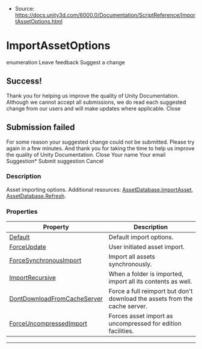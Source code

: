 * Source: https://docs.unity3d.com/6000.0/Documentation/ScriptReference/ImportAssetOptions.html

# ImportAssetOptions
enumeration
Leave feedback
Suggest a change
## Success!
Thank you for helping us improve the quality of Unity Documentation. Although we cannot accept all submissions, we do read each suggested change from our users and will make updates where applicable.
Close
## Submission failed
For some reason your suggested change could not be submitted. Please <a>try again</a> in a few minutes. And thank you for taking the time to help us improve the quality of Unity Documentation.
Close
Your name Your email Suggestion* Submit suggestion
Cancel
### Description
Asset importing options.
Additional resources: [AssetDatabase.ImportAsset](https://docs.unity3d.com/6000.0/Documentation/ScriptReference/AssetDatabase.ImportAsset.html), [AssetDatabase.Refresh](https://docs.unity3d.com/6000.0/Documentation/ScriptReference/AssetDatabase.Refresh.html).
### Properties
Property | Description  
---|---  
[Default](https://docs.unity3d.com/6000.0/Documentation/ScriptReference/ImportAssetOptions.Default.html) | Default import options.  
[ForceUpdate](https://docs.unity3d.com/6000.0/Documentation/ScriptReference/ImportAssetOptions.ForceUpdate.html) | User initiated asset import.  
[ForceSynchronousImport](https://docs.unity3d.com/6000.0/Documentation/ScriptReference/ImportAssetOptions.ForceSynchronousImport.html) | Import all assets synchronously.  
[ImportRecursive](https://docs.unity3d.com/6000.0/Documentation/ScriptReference/ImportAssetOptions.ImportRecursive.html) | When a folder is imported, import all its contents as well.  
[DontDownloadFromCacheServer](https://docs.unity3d.com/6000.0/Documentation/ScriptReference/ImportAssetOptions.DontDownloadFromCacheServer.html) | Force a full reimport but don't download the assets from the cache server.  
[ForceUncompressedImport](https://docs.unity3d.com/6000.0/Documentation/ScriptReference/ImportAssetOptions.ForceUncompressedImport.html) | Forces asset import as uncompressed for edition facilities.  
* * *
